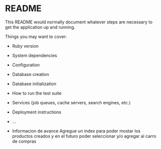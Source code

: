 # README

This README would normally document whatever steps are necessary to get the
application up and running.

Things you may want to cover:

* Ruby version

* System dependencies

* Configuration

* Database creation

* Database initialization

* How to run the test suite

* Services (job queues, cache servers, search engines, etc.)

* Deployment instructions

* ...

* Informacion de avance
Agregue un index para poder mostar los productos creados y en el futuro poder seleccionar y/o agregar al carro de compras
